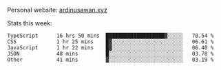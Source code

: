Personal website: [ardinusawan.xyz](https://ardinusawan.xyz)

Stats this week:
<!--START_SECTION:waka-->

```text
TypeScript      16 hrs 50 mins  ███████████████████▓░░░░░   78.54 %
CSS             1 hr 25 mins    █▓░░░░░░░░░░░░░░░░░░░░░░░   06.61 %
JavaScript      1 hr 22 mins    █▓░░░░░░░░░░░░░░░░░░░░░░░   06.40 %
JSON            48 mins         █░░░░░░░░░░░░░░░░░░░░░░░░   03.78 %
Other           41 mins         ▓░░░░░░░░░░░░░░░░░░░░░░░░   03.19 %
```

<!--END_SECTION:waka-->
